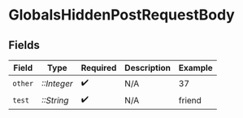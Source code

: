 # GlobalsHiddenPostRequestBody


## Fields

| Field              | Type               | Required           | Description        | Example            |
| ------------------ | ------------------ | ------------------ | ------------------ | ------------------ |
| `other`            | *::Integer*        | :heavy_check_mark: | N/A                | 37                 |
| `test`             | *::String*         | :heavy_check_mark: | N/A                | friend             |